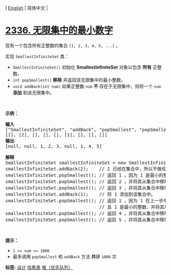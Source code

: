 | [English](README_EN.md) | 简体中文 |

# [2336. 无限集中的最小数字](https://leetcode.cn/problems/smallest-number-in-infinite-set)
<p>现有一个包含所有正整数的集合 <code>[1, 2, 3, 4, 5, ...]</code> 。</p>

<p>实现 <code>SmallestInfiniteSet</code> 类：</p>

<ul>
	<li><code>SmallestInfiniteSet()</code> 初始化 <strong>SmallestInfiniteSet</strong> 对象以包含 <strong>所有</strong> 正整数。</li>
	<li><code>int popSmallest()</code> <strong>移除</strong> 并返回该无限集中的最小整数。</li>
	<li><code>void addBack(int num)</code> 如果正整数 <code>num</code> <strong>不</strong> 存在于无限集中，则将一个 <code>num</code> <strong>添加</strong> 到该无限集中。</li>
</ul>

<p>&nbsp;</p>

<p><strong>示例：</strong></p>

<pre><strong>输入</strong>
["SmallestInfiniteSet", "addBack", "popSmallest", "popSmallest", "popSmallest", "addBack", "popSmallest", "popSmallest", "popSmallest"]
[[], [2], [], [], [], [1], [], [], []]
<strong>输出</strong>
[null, null, 1, 2, 3, null, 1, 4, 5]

<strong>解释</strong>
SmallestInfiniteSet smallestInfiniteSet = new SmallestInfiniteSet();
smallestInfiniteSet.addBack(2);    // 2 已经在集合中，所以不做任何变更。
smallestInfiniteSet.popSmallest(); // 返回 1 ，因为 1 是最小的整数，并将其从集合中移除。
smallestInfiniteSet.popSmallest(); // 返回 2 ，并将其从集合中移除。
smallestInfiniteSet.popSmallest(); // 返回 3 ，并将其从集合中移除。
smallestInfiniteSet.addBack(1);    // 将 1 添加到该集合中。
smallestInfiniteSet.popSmallest(); // 返回 1 ，因为 1 在上一步中被添加到集合中，
                                   // 且 1 是最小的整数，并将其从集合中移除。
smallestInfiniteSet.popSmallest(); // 返回 4 ，并将其从集合中移除。
smallestInfiniteSet.popSmallest(); // 返回 5 ，并将其从集合中移除。</pre>

<p>&nbsp;</p>

<p><strong>提示：</strong></p>

<ul>
	<li><code>1 &lt;= num &lt;= 1000</code></li>
	<li>最多调用 <code>popSmallest</code> 和 <code>addBack</code> 方法 <strong>共计</strong> <code>1000</code> 次</li>
</ul>

**标签:**  [设计](https://leetcode.cn/tag/design) [哈希表](https://leetcode.cn/tag/hash-table) [堆（优先队列）](https://leetcode.cn/tag/heap-priority-queue) 